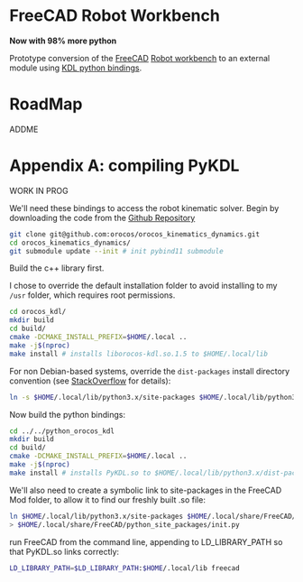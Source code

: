 # FreeCAD Robot Workbench

**Now with 98% more python**


Prototype conversion of the [FreeCAD](https://freecad.org) [Robot workbench](https://wiki.freecad.org/Robot_Workbench) to an external module using [KDL python bindings](https://github.com/orocos/orocos_kinematics_dynamics/blob/master/python_orocos_kdl/INSTALL.md).

# RoadMap

ADDME

# Appendix A: compiling PyKDL

WORK IN PROG

We'll need these bindings to access the robot kinematic solver. Begin by downloading the code from the [Github Repository](https://github.com/orocos/orocos_kinematics_dynamics)

``` bash
git clone git@github.com:orocos/orocos_kinematics_dynamics.git
cd orocos_kinematics_dynamics/
git submodule update --init # init pybind11 submodule
```

Build the c++ library first.

I chose to override the default installation folder to avoid installing to my `/usr` folder, which requires root permissions.

``` bash
cd orocos_kdl/
mkdir build
cd build/
cmake -DCMAKE_INSTALL_PREFIX=$HOME/.local ..
make -j$(nproc)
make install # installs liborocos-kdl.so.1.5 to $HOME/.local/lib
```

For non Debian-based systems, override the `dist-packages` install directory convention (see [StackOverflow](https://stackoverflow.com/questions/9387928/whats-the-difference-between-dist-packages-and-site-packages) for details):

``` bash
ln -s $HOME/.local/lib/python3.x/site-packages $HOME/.local/lib/python3.x/dist-packages
```

Now build the python bindings:

``` bash
cd ../../python_orocos_kdl
mkdir build
cd build/
cmake -DCMAKE_INSTALL_PREFIX=$HOME/.local ..
make -j$(nproc)
make install # installs PyKDL.so to $HOME/.local/lib/python3.x/dist-packages
```



We'll also need to create a symbolic link to site-packages in the FreeCAD Mod folder, to allow it to find our freshly built .so file:

``` bash
ln $HOME/.local/lib/python3.x/site-packages $HOME/.local/share/FreeCAD/python_site_packages
> $HOME/.local/share/FreeCAD/python_site_packages/init.py
```


run FreeCAD from the command line, appending to LD_LIBRARY_PATH so that PyKDL.so links correctly:
``` bash
LD_LIBRARY_PATH=$LD_LIBRARY_PATH:$HOME/.local/lib freecad
```
